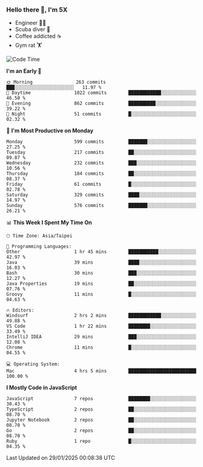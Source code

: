 ### Hello there 👋, I'm 5X

* Engineer 👨‍💻
* Scuba diver 🤿
* Coffee addicted ☕️
* Gym rat 🏋️

<!--START_SECTION:waka-->
![Code Time](http://img.shields.io/badge/Code%20Time-1%2C396%20hrs%2038%20mins-blue)

**I'm an Early 🐤** 

```text
🌞 Morning                263 commits         ███░░░░░░░░░░░░░░░░░░░░░░   11.97 % 
🌆 Daytime                1022 commits        ████████████░░░░░░░░░░░░░   46.50 % 
🌃 Evening                862 commits         ██████████░░░░░░░░░░░░░░░   39.22 % 
🌙 Night                  51 commits          █░░░░░░░░░░░░░░░░░░░░░░░░   02.32 % 
```
📅 **I'm Most Productive on Monday** 

```text
Monday                   599 commits         ███████░░░░░░░░░░░░░░░░░░   27.25 % 
Tuesday                  217 commits         ██░░░░░░░░░░░░░░░░░░░░░░░   09.87 % 
Wednesday                232 commits         ███░░░░░░░░░░░░░░░░░░░░░░   10.56 % 
Thursday                 184 commits         ██░░░░░░░░░░░░░░░░░░░░░░░   08.37 % 
Friday                   61 commits          █░░░░░░░░░░░░░░░░░░░░░░░░   02.78 % 
Saturday                 329 commits         ████░░░░░░░░░░░░░░░░░░░░░   14.97 % 
Sunday                   576 commits         ███████░░░░░░░░░░░░░░░░░░   26.21 % 
```


📊 **This Week I Spent My Time On** 

```text
🕑︎ Time Zone: Asia/Taipei

💬 Programming Languages: 
Other                    1 hr 45 mins        ███████████░░░░░░░░░░░░░░   42.97 % 
Java                     39 mins             ████░░░░░░░░░░░░░░░░░░░░░   16.03 % 
Bash                     30 mins             ███░░░░░░░░░░░░░░░░░░░░░░   12.27 % 
Java Properties          19 mins             ██░░░░░░░░░░░░░░░░░░░░░░░   07.76 % 
Groovy                   11 mins             █░░░░░░░░░░░░░░░░░░░░░░░░   04.63 % 

🔥 Editors: 
Windsurf                 2 hrs 2 mins        ████████████░░░░░░░░░░░░░   49.88 % 
VS Code                  1 hr 22 mins        ████████░░░░░░░░░░░░░░░░░   33.49 % 
IntelliJ IDEA            29 mins             ███░░░░░░░░░░░░░░░░░░░░░░   12.08 % 
Chrome                   11 mins             █░░░░░░░░░░░░░░░░░░░░░░░░   04.55 % 

💻 Operating System: 
Mac                      4 hrs 5 mins        █████████████████████████   100.00 % 
```

**I Mostly Code in JavaScript** 

```text
JavaScript               7 repos             ████████░░░░░░░░░░░░░░░░░   30.43 % 
TypeScript               2 repos             ██░░░░░░░░░░░░░░░░░░░░░░░   08.70 % 
Jupyter Notebook         2 repos             ██░░░░░░░░░░░░░░░░░░░░░░░   08.70 % 
Go                       2 repos             ██░░░░░░░░░░░░░░░░░░░░░░░   08.70 % 
Ruby                     1 repo              █░░░░░░░░░░░░░░░░░░░░░░░░   04.35 % 
```




 Last Updated on 29/01/2025 00:08:38 UTC
<!--END_SECTION:waka-->
